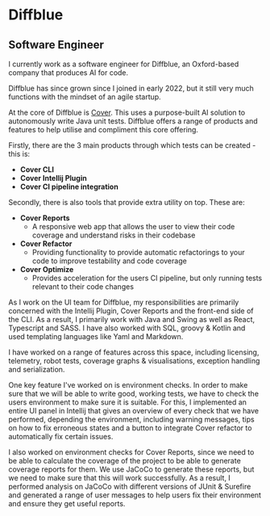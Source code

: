 # Diffblue

## Software Engineer

I currently work as a software engineer for Diffblue, an Oxford-based company that produces AI for code.

Diffblue has since grown since I joined in early 2022, but it still very much functions with the mindset of an agile startup.

At the core of Diffblue is [Cover](https://www.diffblue.com/products). This uses a purpose-built AI solution to autonomously write Java unit tests. Diffblue offers a range of products and features to help utilise and compliment this core offering.

Firstly, there are the 3 main products through which tests can be created - this is:

- **Cover CLI**
- **Cover Intellij Plugin**
- **Cover CI pipeline integration**

Secondly, there is also tools that provide extra utility on top. These are:

- **Cover Reports**
  - A responsive web app that allows the user to view their code coverage and understand risks in their codebase
- **Cover Refactor**
  - Providing functionality to provide automatic refactorings to your code to improve testability and code coverage
- **Cover Optimize**
  - Provides acceleration for the users CI pipeline, but only running tests relevant to their code changes

As I work on the UI team for Diffblue, my responsibilities are primarily concerned with the Intellij Plugin, Cover Reports and the front-end side of the CLI. As a result, I primarily work with Java and Swing as well as React, Typescript and SASS. I have also worked with SQL, groovy & Kotlin and used templating languages like Yaml and Markdown.

I have worked on a range of features across this space, including licensing, telemetry, robot tests, coverage graphs & visualisations, exception handling and serialization.

One key feature I've worked on is environment checks. In order to make sure that we will be able to write good, working tests, we have to check the users environment to make sure it is suitable. For this, I implemented an entire UI panel in Intellij that gives an overview of every check that we have performed, depending the environment, including warning messages, tips on how to fix erroneous states and a button to integrate Cover refactor to automatically fix certain issues.

I also worked on environment checks for Cover Reports, since we need to be able to calculate the coverage of the project to be able to generate coverage reports for them. We use JaCoCo to generate these reports, but we need to make sure that this will work successfully. As a result, I performed analysis on JaCoCo with different versions of JUnit & Surefire and generated a range of user messages to help users fix their environment and ensure they get useful reports.
